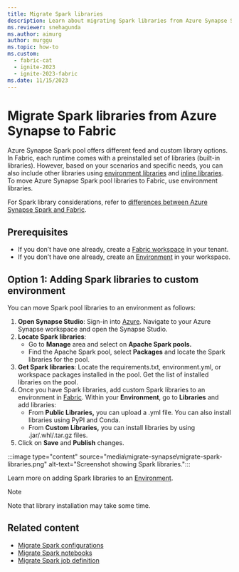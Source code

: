 ```yaml
---
title: Migrate Spark libraries
description: Learn about migrating Spark libraries from Azure Synapse Spark to Fabric, including migration prerequisites and options.
ms.reviewer: snehagunda
ms.author: aimurg
author: murggu
ms.topic: how-to
ms.custom:
  - fabric-cat
  - ignite-2023
  - ignite-2023-fabric
ms.date: 11/15/2023
---
```


# Migrate Spark libraries from Azure Synapse to Fabric

Azure Synapse Spark pool offers different feed and custom library options. In Fabric, each runtime comes with a preinstalled set of libraries (built-in libraries). However, based on your scenarios and specific needs, you can also include other libraries using [environment libraries](environment-manage-library.md) and [inline libraries](library-management.md). To move Azure Synapse Spark pool libraries to Fabric, use environment libraries.

For Spark library considerations, refer to [differences between Azure Synapse Spark and Fabric](comparison-between-fabric-and-azure-synapse-spark.md).

## Prerequisites

* If you don’t have one already, create a [Fabric workspace](../get-started/create-workspaces.md) in your tenant.
* If you don’t have one already, create an [Environment](create-and-use-environment.md) in your workspace. 

## Option 1: Adding Spark libraries to custom environment

You can move Spark pool libraries to an environment as follows:

1.	**Open Synapse Studio**: Sign-in into [Azure](https://portal.azure.com). Navigate to your Azure Synapse workspace and open the Synapse Studio.
1.	**Locate Spark libraries**:
    * Go to **Manage** area and select on **Apache Spark pools.**
    * Find the Apache Spark pool, select **Packages** and locate the Spark libraries for the pool.
1.	**Get Spark libraries**: Locate the requirements.txt, environment.yml, or workspace packages installed in the pool. Get the list of installed libraries on the pool.
1.	Once you have Spark libraries, add custom Spark libraries to an environment in [Fabric](https://app.fabric.microsoft.com). Within your **Environment**, go to **Libraries** and add libraries:
    * From **Public Libraries,** you can upload a .yml file. You can also install libraries using PyPI and Conda.
    * From **Custom Libraries,** you can install libraries by using .jar/.whl/.tar.gz files.
1.	Click on **Save** and **Publish** changes.

:::image type="content" source="media\migrate-synapse\migrate-spark-libraries.png" alt-text="Screenshot showing Spark libraries.":::

Learn more on adding Spark libraries to an [Environment](environment-manage-library.md).

> [!NOTE]
> Note that library installation may take some time.

## Related content

- [Migrate Spark configurations](migrate-synapse-spark-configurations.md)
- [Migrate Spark notebooks](migrate-synapse-notebooks.md)
- [Migrate Spark job definition](migrate-synapse-spark-job-definition.md)
